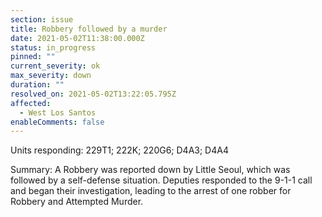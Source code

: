 ```yaml
---
section: issue
title: Robbery followed by a murder
date: 2021-05-02T11:38:00.000Z
status: in_progress
pinned: ""
current_severity: ok
max_severity: down
duration: ""
resolved_on: 2021-05-02T13:22:05.795Z
affected:
  - West Los Santos
enableComments: false
---
```

Units responding: 229T1; 222K; 220G6; D4A3; D4A4


Summary: A Robbery was reported down by Little Seoul, which was followed by a self-defense situation. Deputies responded to the 9-1-1 call and began their investigation, leading to the arrest of one robber for Robbery and Attempted Murder.